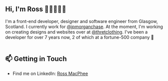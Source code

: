 ## Hi, I'm Ross 👋🏻👨🏻‍💻

I'm a front-end developer, designer and software engineer from Glasgow, Scotland. I currently work for [@jpmorganchase](https://github.com/jpmorganchase). At the moment, I'm working on creating designs and websites over at [@thretclothing](https://github.com/thretclothing). I've been a developer for over 7 years now, 2 of which at a fortune-500 company 🎉
<br/>
<br/>
## 📫 Getting in Touch
- Find me on LinkedIn: [Ross MacPhee](https://www.linkedin.com/in/ross-macphee/)
